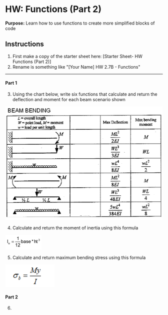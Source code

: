 #  HW: Functions (Part 2)

**Purpose:** Learn how to use functions to create more simplified blocks of code

##  Instructions
1. First make a copy of the starter sheet here: [Starter Sheet- HW Functions (Part 2)]
2. Rename is something like "[Your Name] HW 2.7B - Functions"

---

#### Part 1

3. Using the chart below, write six functions that calculate and return the deflection and moment for each beam scenario shown

  ![beamchart.png](images/beamchart.png)

4. Calculate and return the moment of inertia using this formula

  ![equationIu.png](images/equationIu.png)

5. Calculate and return maximum bending stress using this formula

  ![bendingstress.png](images/bendingstress.png)

#### Part 2

6. 
